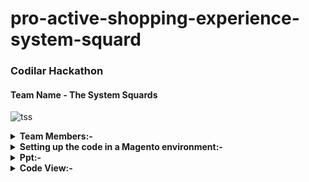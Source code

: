 # pro-active-shopping-experience-system-squard

### Codilar Hackathon
#### Team Name - The System Squards
![tss](https://github.com/itzsanjayCodilar/pro-active-shopping-experience-system-squard/assets/141260811/cbad89b7-b7f0-44ac-8f21-ed6b224775e9)



<details><summary><b>Team Members:-</b></summary>

            - Rafsal K R            - rafsal.kr@codilar.com
            - Lehan Max Dsouza      - lehanmax.d@codilar.com
            - Sachin Kumar Biswal   - sachin.b@codilar.com
            - Sanjay Kumar Das      - sanjay.d@codilar.com
            - Bhaktahari Pallai     - bhaktahari.p@codilar.com

</details>            

<details><summary><b>Setting up the code in a Magento environment:-</b></summary>
                        
            Prerequisites:
                        Make sure you have a working Magento installation set up. This includes having a web server, PHP, and a MySQL database configured and running.
                        
            Clone the Repository:
                        Open a terminal and navigate to the root directory of your Magento installation (where your Magento files are located). Clone the repository into this directory:
                        
                        
                        git clone https://github.com/itzsanjayCodilar/pro-active-shopping-experience-system-squard.git .
                        Note the trailing period (.) after the repository URL, which clones the repository into the current directory.
                        
            Install Composer Dependencies:
                        Magento often relies on third-party libraries installed via Composer. Navigate to your Magento root directory and install the required dependencies:
                        
                        composer install
            Configure Magento:
                        You'll need to configure your Magento installation to use the database, web server, and other settings. This may involve creating a app/etc/env.php file if it's not present and setting up the database connection.
                        
            Run Magento Setup:
                        bin/magento setup:upgrade
                        bin/magento setup:di:compile
                        bin/magento setup:static-content:deploy
                        bin/magento cache:flush
                        
                        Set Permissions:
                        Ensure the appropriate file permissions are set for your Magento files. This can vary depending on your server setup.

</details>   

<details><summary><b>Ppt:-</b></summary>
   Click Here:-
      https://docs.google.com/presentation/d/1f9TKOA__aLlNC5IkpFFvvKQWg4HPssLmiXZMZybTx-M/edit?usp=sharing
</details>

<details><summary><b>Code View:-</b></summary>
    Click Here:-  
          https://github1s.com/itzsanjayCodilar/pro-active-shopping-experience-system-squard
 </details>
